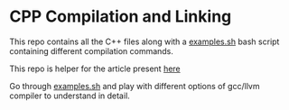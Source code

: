 # CPP Compilation and Linking

This repo contains all the C++ files along with a [examples.sh](./examples.sh) bash script containing different compilation commands.

This repo is helper for the article present [here](https://maneesh29s.github.io/quartz/CPP)

Go through [examples.sh](./examples.sh) and play with different options of gcc/llvm compiler to understand in detail.
